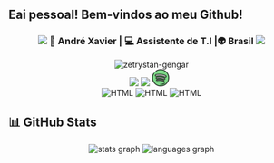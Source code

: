 ## Eai pessoal! Bem-vindos ao meu Github!

<div align="center">
<h3><img src="https://media.giphy.com/media/WUlplcMpOCEmTGBtBW/giphy.gif" width="30"> 🙎 André Xavier | 💻 Assistente de T.I |👽 Brasil <img src="https://media.giphy.com/media/WUlplcMpOCEmTGBtBW/giphy.gif" width="30"></h3>
</div>

<div align="center">
  
  

 
<img src="https://github.com/user-attachments/assets/7e97de43-da45-4e49-9c96-a145abcead06" alt="zetrystan-gengar" width="200">

<div align="center">
  <a href="https://www.linkedin.com/in/andr%C3%A9-xavier-672a90226/" target="_blank"><img src="https://img.shields.io/badge/-LinkedIn-%230077B5?style=for-the-badge&logo=linkedin&logoColor=white" target="_blank"></a>
  <a href="https://www.instagram.com/drexavier.1/" target="_blank"><img src="https://img.shields.io/badge/-Instagram-%23E1306C?style=for-the-badge&logo=instagram&logoColor=white" target="_blank"></a>
  <a href="https://open.spotify.com/user/cf2hydc7i8hixzsy7kvgvg4z8?si=2aa7af27e7214aa7"><img height="30" src="https://raw.githubusercontent.com/8bithemant/8bithemant/master/spotify.png?raw=true"></a>&nbsp;&nbsp;
</div>

<div align="center">
<img src="https://img.icons8.com/color/32/000000/html-5.png" alt="HTML" width="32"/>
<img src="https://img.icons8.com/color/32/000000/sql.png" alt="HTML" width="32"/>
<img src="https://img.icons8.com/color/32/000000/processor.png" alt="HTML" width="32"/>
  
</div>

</div>

## 📊 GitHub Stats

  <div align="center">
  <img src="https://github-readme-stats.vercel.app/api?username=AndreRibeiroXavier&hide_title=false&hide_rank=false&show_icons=true&include_all_commits=true&count_private=true&disable_animations=false&theme=midnight-purple&hide_border=true"" height="150" alt="stats graph"  />
  <img src="https://github-readme-stats.vercel.app/api/top-langs?username=AndreRibeiroXavier&locale=en&hide_title=false&layout=compact&card_width=320&langs_count=5&theme=midnight-purple&hide_border=true"" height="150" alt="languages graph"  />
</div>




